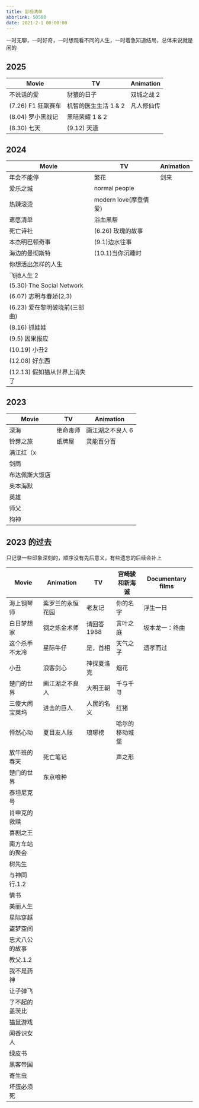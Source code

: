 ```yaml
---
title: 影视清单
abbrlink: 50588
date: 2021-2-1 00:00:00
---
```


一时无聊，一时好奇，一时想观看不同的人生，一时着急知道结局，总体来说就是闲的


## 2025

| Movie                         | TV                    | Animation |
| ----------------------------- | --------------------- |-----------|
| 不说话的爱 |       豺狼的日子                |    双城之战 2       |
| (7.26) F1 狂飙赛车      |       机智的医生生活 1 & 2                 |    凡人修仙传       |
| (8.04) 罗小黑战记 |             黑暗荣耀 1 & 2          |           |
| (8.30) 七天 | (9.12) 天道             |           |




## 2024

| Movie                         | TV                    | Animation |
| ----------------------------- | --------------------- |-----------|
| 年会不能停                    | 繁花                  | 剑来      |
| 爱乐之城                      | normal people         |           |
| 热辣滚烫                      | modern love(摩登情爱) |           |
| 遗愿清单                      | 浴血黑帮              |           |
| 死亡诗社                      | (6.26) 玫瑰的故事     |           |
| 本杰明巴顿奇事                | (9.1)边水往事         |           |  
| 海边的曼彻斯特                | (10.1)当你沉睡时       |           |
| 你想活出怎样的人生            |                       |           |
| 飞驰人生 2                    |                       |           |
| (5.30) The Social Network     |                       |           |
| (6.07) 志明与春娇(2,3)        |                       |           |
| (6.23) 爱在黎明破晓前(三部曲) |                       |           |
| (8.16) 抓娃娃                 |                       |           |
| (9.5) 因果报应                |                       |           |
| (10.19) 小丑2                  |                       |           |
| (12.08) 好东西                 |                       |           |
| (12.13) 假如猫从世界上消失了 |                       |           |

## 2023

| Movie          | TV       | Animation        |
| -------------- | -------- | ---------------- |
| 深海           | 绝命毒师 | 画江湖之不良人 6 |
| 铃芽之旅       | 纸牌屋   | 灵能百分百       |
| 满江红（x      |          |                  |
| 剑雨           |          |                  |
| 布达佩斯大饭店 |          |                  |
| 奥本海默       |          |                  |
| 英雄           |          |                  |
| 师父           |          |                  |
| 狗神           |          |                  |

## 2023 的过去

只记录一些印象深刻的，顺序没有先后意义，有些遗忘的后续会补上

| Movie          | Animation        | TV          | 宫崎骏和新海诚 | Documentary films |
| -------------- | ---------------- | ----------- | -------------- | ----------------- |
| 海上钢琴师     | 紫罗兰的永恒花园 | 老友记      | 你的名字       | 浮生一日          |
| 白日梦想家     | 钢之炼金术师     | 请回答 1988 | 言叶之庭       | 坂本龙一：终曲    |
| 这个杀手不太冷 | 星际牛仔         | 是，首相    | 天气之子       | 遗孝而过          |
| 小丑           | 浪客剑心         | 神探夏洛克  | 烟花           |                   |
| 楚门的世界     | 画江湖之不良人   | 大明王朝    | 千与千寻       |                   |
| 三傻大闹宝莱坞 | 进击的巨人       | 人民的名义  | 红猪           |                   |
| 怦然心动       | 夏目友人账       | 琅琊榜      | 哈尔的移动城堡 |                   |
| 放牛班的春天   | 死亡笔记         |             | 声之形         |                   |
| 楚门的世界     | 东京喰种         |             |                |                   |
| 泰坦尼克号     |                  |             |                |
| 肖申克的救赎   |                  |             |                |
| 喜剧之王       |                  |             |                |
| 南方车站的聚会 |                  |             |                |
| 树先生         |                  |             |                |
| 与神同行.1.2   |                  |             |                |
| 情书           |                  |             |                |
| 美丽人生       |                  |             |                |
| 星际穿越       |                  |             |                |
| 盗梦空间       |                  |             |                |
| 忠犬八公的故事 |                  |             |                |
| 教父.1.2       |                  |             |                |
| 我不是药神     |                  |             |                |
| 让子弹飞       |                  |             |                |
| 了不起的盖茨比 |                  |             |                |
| 猫鼠游戏       |                  |             |                |
| 闻香识女人     |                  |             |                |
| 绿皮书         |                  |             |                |
| 黑客帝国       |                  |             |                |
| 寄生虫         |                  |             |                |
| 坏蛋必须死     |                  |             |                |

